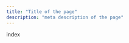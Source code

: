 ```yaml
---
title: "Title of the page"
description: "meta description of the page"
---
```


<!-- Content of the page -->

index
